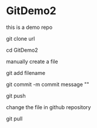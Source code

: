 # GitDemo2
this is a demo repo


git clone  url

cd GitDemo2

manually create a file

git add filename

git commit -m commit message ""

git push 

change the file in github repository

git pull
